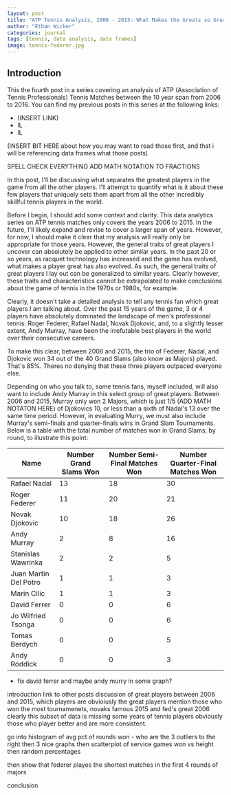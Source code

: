 ```yaml
---
layout: post
title: "ATP Tennis Analysis, 2006 - 2015: What Makes the Greats so Great?"
author: "Ethan Wicker"
categories: journal
tags: [tennis, data analysis, data frames]
image: tennis-federer.jpg
---
```


## Introduction

This the fourth post in a series covering an analysis of ATP (Association of Tennis Professionals) Tennis Matches between the 10 year span from 2006 to 2016.  You can find my previous posts in this series at the following links:

* (INSERT LINK)
* IL
* IL

(INSERT BIT HERE about how you may want to read those first, and that i will be referencing data frames what those posts)

SPELL CHECK EVERYTHING
ADD MATH NOTATION TO FRACTIONS

In this post, I'll be discussing what separates the greatest players in the game from all the other players.  I'll attempt to quantify what is it about these few players that uniquely sets them apart from all the other incredibly skillful tennis players in the world.

Before I begin, I should add some context and clarity.  This data analytics series on ATP tennis matches only covers the years 2006 to 2015.  In the future, I'll likely expand and revise to cover a larger span of years.  However, for now, I should make it clear that my analysis will really only be appropriate for those years.  However, the general traits of great players I uncover can absolutely be applied to other similar years.  In the past 20 or so years, as racquet technology has increased and the game has evolved, what makes a player great has also evolved.  As such, the general traits of great players I lay out can be generalized to similar years.  Clearly however, these traits and characteristics cannot be extrapolated to make conclusions about the game of tennis in the 1970s or 1980s, for example.

Clearly, it doesn't take a detailed analysis to tell any tennis fan which great players I am talking about.  Over the past 15 years of the game, 3 or 4 players have absolutely dominated the landscape of men's professional tennis.  Roger Federer, Rafael Nadal, Novak Djokovic, and, to a slightly lesser extent, Andy Murray, have been the irrefutable best players in the world over their consecutive careers.  

To make this clear, between 2006 and 2015, the trio of Federer, Nadal, and Djokovic won 34 out of the 40 Grand Slams (also know as Majors) played.  That's 85%.  Theres no denying that these three players outpaced everyone else.  

Depending on who you talk to, some tennis fans, myself included, will also want to include Andy Murray in this select group of great players.  Between 2006 and 2015, Murray only won 2 Majors, which is just 1/5 (ADD MATH NOTATON HERE) of Djokovics 10, or less than a sixth of Nadal's 13 over the same time period.  However, in evaluating Murry, we must also include Murray's semi-finals and quarter-finals wins in Grand Slam Tournaments.  Below is a table with the total number of matches won in Grand Slams, by round, to illustrate this point:

Name | Number Grand Slams Won | Number Semi-Final Matches Won | Number Quarter-Final Matches Won
---- | ---------------------- | ----------------------------- | --------------------------------
Rafael Nadal          |           13 | 18 | 30
Roger Federer         |           11 | 20 | 21
Novak Djokovic        |           10 | 18 | 26
Andy Murray           |            2 | 8  | 16
Stanislas Wawrinka    |            2 | 2  | 5
Juan Martin Del Potro |            1 | 1  | 3
Marin Cilic           |            1 | 1  | 3
David Ferrer          |            0 | 0  | 6
Jo Wilfried Tsonga    |            0 | 0  | 6
Tomas Berdych         |            0 | 0  | 5
Andy Roddick          |            0 | 0  | 3






- fix david ferrer and maybe andy murry in some graph?

introduction 
link to other posts
discussion of great players between 2006 and 2015, which players are obvioiusly the great players
mention those who won the most tournamenets, novaks famous 2015 and fed's great 2006
clearly this subset of data is missing some years of tennis
players obviously those who player better and are more consistent.

go into histogram of avg pct of rounds won - who are the 3 outliers to the right
then 3 nice graphs
then scatterplot of service games won vs height
then random percentages

then show that federer playes the shortest matches in the first 4 rounds of majors

conclusion
